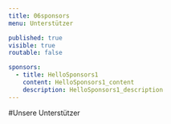 ```yaml
---
title: 06sponsors
menu: Unterstützer

published: true
visible: true
routable: false

sponsors:
  - title: HelloSponsors1
    content: HelloSponsors1_content
    description: HelloSponsors1_description
---
```

#Unsere Unterstützer
